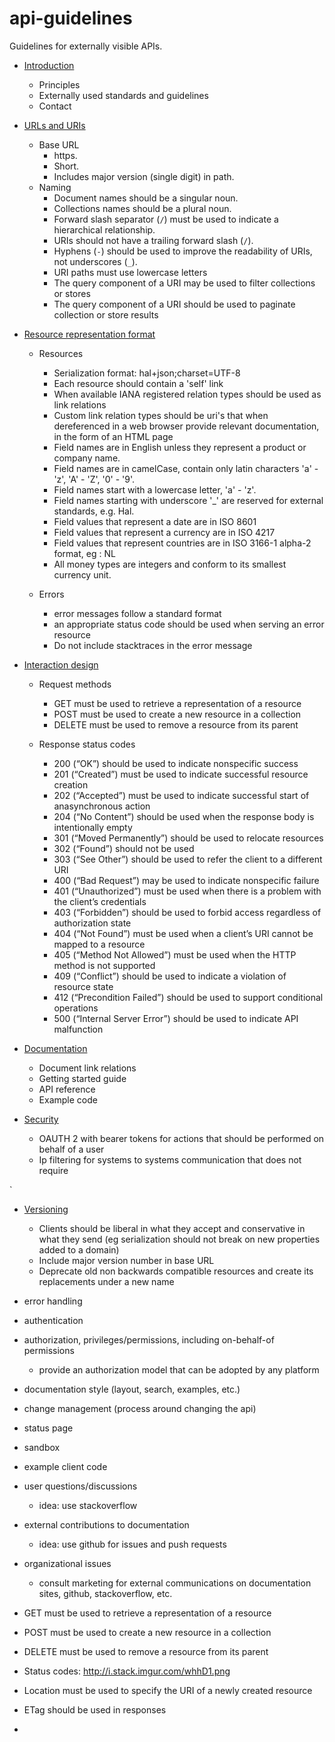 api-guidelines
==============

Guidelines for externally visible APIs.


* [Introduction](docs/intro.md)
    * Principles
    * Externally used standards and guidelines
    * Contact
* [URLs and URIs](docs/base-url.md)
    * Base URL
        * https.
        * Short.
        * Includes major version (single digit) in path.
    * Naming
        * Document names should be a singular noun.
        * Collections names should be a plural noun.
        * Forward slash separator (`/`) must be used to indicate a hierarchical relationship.
        * URIs should not have a trailing forward slash (`/`).
        * Hyphens (`-`) should be used to improve the readability of URIs, not underscores (`_`).
        * URI paths must use lowercase letters
        * The query component of a URI may be used to filter collections or stores
        * The query component of a URI should be used to paginate collection or store results
* [Resource representation format](docs/resource-representation-format.md)
    * Resources
        * Serialization format: hal+json;charset=UTF-8
        * Each resource should contain a 'self' link
        * When available IANA registered relation types should be used as link relations
        * Custom link relation types should be uri's that when dereferenced in a web browser provide relevant documentation, in the form of an HTML page
        * Field names are in English unless they represent a product or company name.
        * Field names are in camelCase, contain only latin characters 'a' - 'z', 'A' - 'Z', '0' - '9'.
        * Field names start with a lowercase letter, 'a' - 'z'.
        * Field names starting with underscore '\_' are reserved for external standards, e.g. Hal.
        * Field values that represent a date are in ISO 8601
        * Field values that represent a currency are in ISO 4217
        * Field values that represent countries are in ISO 3166-1 alpha-2 format, eg : NL
        * All money types are integers and conform to its smallest currency unit.

    * Errors
        * error messages follow a standard format
        * an appropriate status code should be used when serving an error resource
        * Do not include stacktraces in the error message

* [Interaction design](docs/interaction-design.md)
    * Request methods
        * GET must be used to retrieve a representation of a resource
        * POST must be used to create a new resource in a collection
        * DELETE must be used to remove a resource from its parent

    * Response status codes
        * 200 (“OK”) should be used to indicate nonspecific success
        * 201 (“Created”) must be used to indicate successful resource creation
        * 202 (“Accepted”) must be used to indicate successful start of anasynchronous action
        * 204 (“No Content”) should be used when the response body is intentionally empty
        * 301 (“Moved Permanently”) should be used to relocate resources
        * 302 (“Found”) should not be used
        * 303 (“See Other”) should be used to refer the client to a different URI
        * 400 (“Bad Request”) may be used to indicate nonspecific failure
        * 401 (“Unauthorized”) must be used when there is a problem with the client’s credentials
        * 403 (“Forbidden”) should be used to forbid access regardless of authorization state
        * 404 (“Not Found”) must be used when a client’s URI cannot be mapped to a resource
        * 405 (“Method Not Allowed”) must be used when the HTTP method is not supported
        * 409 (“Conflict”) should be used to indicate a violation of resource state
        * 412 (“Precondition Failed”) should be used to support conditional operations
        * 500 (“Internal Server Error”) should be used to indicate API malfunction

* [Documentation](docs/documentation.md)

    * Document link relations
    * Getting started guide
    * API reference
    * Example code


* [Security](docs/security.md)
    * OAUTH 2 with bearer tokens for actions that should be performed on behalf of a user
    * Ip filtering for systems to systems communication that does not require

`
* [Versioning](docs/versioning.md)

    * Clients should be liberal in what they accept and conservative in what they send (eg serialization should not break on new properties added to a domain)
    * Include major version number in base URL
    * Deprecate old non backwards compatible resources and create its replacements under a new name




* error handling
* authentication
* authorization, privileges/permissions, including on-behalf-of permissions
    * provide an authorization model that can be adopted by any platform
* documentation style (layout, search, examples, etc.)
* change management (process around changing the api)
* status page
* sandbox
* example client code
* user questions/discussions
    * idea: use stackoverflow
* external contributions to documentation
    * idea: use github for issues and push requests
* organizational issues
    * consult marketing for external communications on documentation sites, github, stackoverflow, etc.

















* GET must be used to retrieve a representation of a resource
* POST must be used to create a new resource in a collection
* DELETE must be used to remove a resource from its parent



* Status codes: http://i.stack.imgur.com/whhD1.png


* Location must be used to specify the URI of a newly created resource
* ETag should be used in responses



* 


